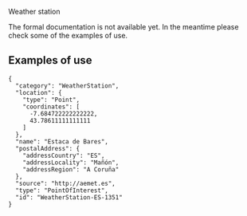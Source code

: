 Weather station

The formal documentation is not available yet. In the meantime please check some of the examples of use.

## Examples of use

    {
      "category": "WeatherStation",
      "location": {
        "type": "Point",
        "coordinates": [
          -7.684722222222222,
          43.78611111111111
        ]
      },
      "name": "Estaca de Bares",
      "postalAddress": {
        "addressCountry": "ES",
        "addressLocality": "Mañón",
        "addressRegion": "A Coruña"
      },
      "source": "http://aemet.es",
      "type": "PointOfInterest",
      "id": "WeatherStation-ES-1351"
    }